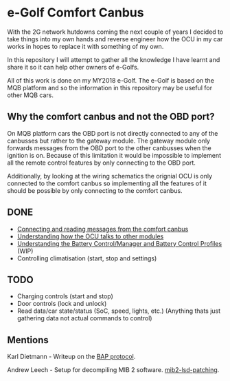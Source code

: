 # e-Golf Comfort Canbus

With the 2G network hutdowns coming the next couple of years I decided to take things into my own hands and reverse engineer how the OCU in my car works in hopes to replace it with something of my own.

In this repository I will attempt to gather all the knowledge I have learnt and share it so it can help other owners of e-Golfs.

All of this work is done on my MY2018 e-Golf. The e-Golf is based on the MQB platform and so the information in this repository may be useful for other MQB cars.

## Why the comfort canbus and not the OBD port?

On MQB platform cars the OBD port is not directly connected to any of the canbusses but rather to the gateway module. The gateway module only forwards messages from the OBD port to the other canbusses when the ignition is on. Because of this limitation it would be impossible to implement all the remote control features by only connecting to the OBD port.

Additionally, by looking at the wiring schematics the orignial OCU is only connected to the comfort canbus so implementing all the features of it should be possible by only connecting to the comfort canbus.

## DONE

- [Connecting and reading messages from the comfort canbus](pages/the-comfort-canbus.md)
- [Understanding how the OCU talks to other modules](pages/how-modules-talk.md)
- [Understanding the Battery Control/Manager and Battery Control Profiles](pages/the-battery-manager.md) (WIP)
- Controlling climatisation (start, stop and settings)

## TODO

- Charging controls (start and stop)
- Door controls (lock and unlock)
- Read data/car state/status (SoC, speed, lights, etc.) (Anything thats just gathering data not actual commands to control)



## Mentions

Karl Dietmann - Writeup on the [BAP protocol](https://blog.dietmann.org/?p=324).

Andrew Leech - Setup for decompiling MIB 2 software. [mib2-lsd-patching](https://gitlab.com/alelec/mib2-lsd-patching).
